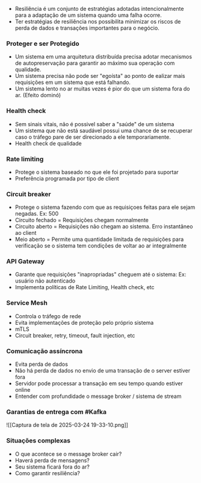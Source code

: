 - Resiliência é um conjunto de estratégias adotadas intencionalmente para a adaptação de um sistema quando uma falha ocorre.
- Ter estratégias de resiliência nos possibilita minimizar os riscos de perda de dados e transações importantes para o negócio.

### Proteger e ser Protegido

- Um sistema em uma arquitetura distribuída precisa adotar mecanismos de autopreservação para garantir ao máximo sua operação com qualidade.
- Um sistema precisa não pode ser "egoísta" ao ponto de ealizar mais requisições em um sistema que está falhando.
- Um sistema lento no ar muitas vezes é pior do que um sistema fora do ar. (Efeito dominó)


### Health check

- Sem sinais vitais, não é possivel saber a "saúde" de um sistema
- Um sistema que não está saudável possui uma chance de se recuperar caso o tráfego pare de ser direcionado a ele temporariamente.
- Health check de qualidade

### Rate limiting

- Protege o sistema baseado no que ele foi projetado para suportar
- Preferência programada por tipo de client

### Circuit breaker

- Protege o sistema fazendo com que as requisiçoes feitas para ele sejam negadas. Ex: 500
- Circuito fechado = Requisições chegam normalmente
- Circuito aberto = Requisições não chegam ao sistema. Erro instantâneo ao client
- Meio aberto = Permite uma quantidade limitada de requisições para verificação se o sistema tem condições de voltar ao ar integralmente

### API Gateway

- Garante que requisições "inapropriadas" cheguem até o sistema:
 Ex: usuário não autenticado
 - Implementa políticas de Rate Limiting, Health check, etc
### Service Mesh

- Controla o tráfego de rede
- Evita implementações de proteção pelo próprio sistema
- mTLS
- Circuit breaker, retry, timeout, fault injection, etc


### Comunicação assíncrona

- Evita perda de dados 
- Não há perda de dados no envio de uma transação de o server estiver fora
- Servidor pode processar a transação em seu tempo quando estiver online
- Entender com profundidade o message broker / sistema de stream

### Garantias de entrega com #Kafka

![[Captura de tela de 2025-03-24 19-33-10.png]]

### Situações complexas

- O que acontece se o message broker cair?
- Haverá perda de mensagens?
- Seu sistema ficará fora do ar?
- Como garantir resiliência?